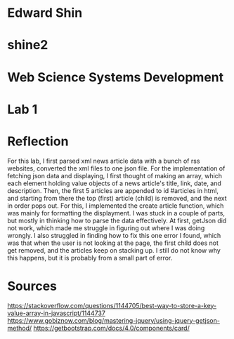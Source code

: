 # Edward Shin
# shine2
# Web Science Systems Development
# Lab 1

# Reflection
For this lab, I first parsed xml news article data with a bunch of rss websites, converted the xml files to one json file.
For the implementation of fetching json data and displaying, I first thought of making an array, which each element holding value objects of a news article's title, link, date, and description. Then, the first 5 articles are appended to id #articles in html, and starting from there the top (first) article (child) is removed, and the next in order pops out. For this, I implemented the create article function, which was mainly for formatting the displayment. I was stuck in a couple of parts, but mostly in thinking how to parse the data effectively. At first, getJson did not work, which made me struggle in figuring out where I was doing wrongly.
I also struggled in finding how to fix this one error I found, which was that when the user is not looking at the page, the first child does not get removed, and the articles keep on stacking up. I still do not know why this happens, but it is probably from a small part of error.

# Sources
https://stackoverflow.com/questions/1144705/best-way-to-store-a-key-value-array-in-javascript/1144737
https://www.gobiznow.com/blog/mastering-jquery/using-jquery-getjson-method/
https://getbootstrap.com/docs/4.0/components/card/